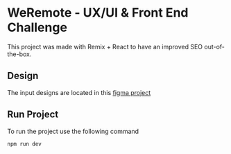 # WeRemote - UX/UI & Front End Challenge

This project was made with Remix + React to have an improved SEO out-of-the-box.


## Design

The input designs are located in this [figma project](https://www.figma.com/file/gSA4tZsAE9E4ucnnOcIx6c/WeRemoteTest?node-id=0%3A1)

## Run Project

To run the project use the following command

```bash
npm run dev
```
